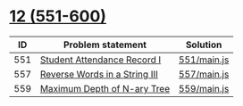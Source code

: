 # [12 (551-600)](https://leetcode.com/problemset/all/#page-12)


| ID  | Problem statement                                                                             | Solution                   |
|-----|-----------------------------------------------------------------------------------------------|----------------------------|
| 551 | [Student Attendance Record I](https://leetcode.com/problems/student-attendance-record-i/)     | [551/main.js](551/main.js) |
| 557 | [Reverse Words in a String III](https://leetcode.com/problems/reverse-words-in-a-string-iii/) | [557/main.js](557/main.js) |
| 559 | [Maximum Depth of N-ary Tree](https://leetcode.com/problems/maximum-depth-of-n-ary-tree/)     | [559/main.js](559/main.js) |


